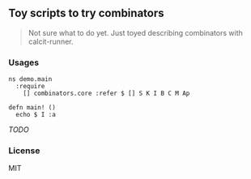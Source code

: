 
Toy scripts to try combinators
----

> Not sure what to do yet. Just toyed describing combinators with calcit-runner.

### Usages

```cirru
ns demo.main
  :require
    [] combinators.core :refer $ [] S K I B C M Ap

defn main! ()
  echo $ I :a
```

_TODO_

### License

MIT
